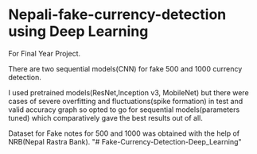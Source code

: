 # Nepali-fake-currency-detection using Deep Learning
For Final Year Project.

There are two sequential models(CNN) for fake 500 and 1000 currency detection.

I used pretrained models(ResNet,Inception v3, MobileNet) but there were cases of severe overfitting and fluctuations(spike formation) in test and valid accuracy graph so opted to go for sequential models(parameters tuned) which comparatively gave the best results out of all.

Dataset for Fake notes for 500 and 1000 was obtained with the help of NRB(Nepal Rastra Bank).
"# Fake-Currency-Detection-Deep_Learning" 
